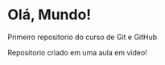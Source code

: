 # Olá, Mundo!
 Primeiro repositorio do curso de Git e GitHub
 
 Repositorio criado em uma aula em video!
